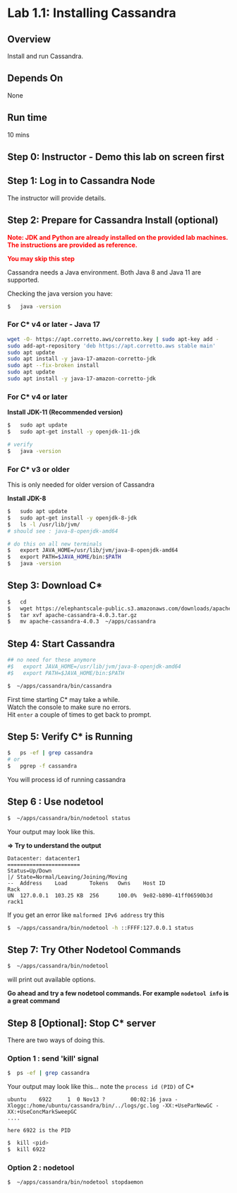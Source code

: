 <link rel='stylesheet' href='../assets/css/main.css'/>

# Lab 1.1: Installing Cassandra

## Overview

Install and run Cassandra.

## Depends On

None

## Run time

10 mins

## Step 0: Instructor - Demo this lab on screen first

## Step 1: Log in to Cassandra Node

The instructor will provide details.

## Step 2: Prepare for Cassandra Install (optional)

<b> <span style="color:red;">
Note: JDK and Python are already installed on the provided lab machines.  The instructions are provided as reference.
</span></b>

<b> <span style="color:red;">
You may skip this step
</span></b>

Cassandra needs a Java environment.  Both Java 8 and Java 11 are supported.

Checking the java version you have:

```bash
$   java -version
```

### For C* v4 or later - Java 17
```bash
wget -O- https://apt.corretto.aws/corretto.key | sudo apt-key add -
sudo add-apt-repository 'deb https://apt.corretto.aws stable main'
sudo apt update
sudo apt install -y java-17-amazon-corretto-jdk
sudo apt --fix-broken install
sudo apt update
sudo apt install -y java-17-amazon-corretto-jdk
```

### For C* v4 or later

**Install JDK-11 (Recommended version)**

```bash
$   sudo apt update
$   sudo apt-get install -y openjdk-11-jdk

# verify
$   java -version
```


### For C* v3 or older

This is only needed for older version of Cassandra

**Install JDK-8**

```bash
$   sudo apt update
$   sudo apt-get install -y openjdk-8-jdk
$   ls -l /usr/lib/jvm/
# should see : java-8-openjdk-amd64

# do this on all new terminals
$   export JAVA_HOME=/usr/lib/jvm/java-8-openjdk-amd64
$   export PATH=$JAVA_HOME/bin:$PATH
$   java -version
```


## Step 3: Download C*

```bash
$   cd
$   wget https://elephantscale-public.s3.amazonaws.com/downloads/apache-cassandra-4.0.3.tar.gz
$   tar xvf apache-cassandra-4.0.3.tar.gz
$   mv apache-cassandra-4.0.3  ~/apps/cassandra

```

## Step 4:  Start Cassandra

```bash
## no need for these anymore
#$   export JAVA_HOME=/usr/lib/jvm/java-8-openjdk-amd64
#$   export PATH=$JAVA_HOME/bin:$PATH
```

```bash
$  ~/apps/cassandra/bin/cassandra
```

First time starting C* may take a while.  
Watch the console to make sure no errors.  
Hit `enter` a couple of times to get back to prompt.  

## Step 5: Verify C* is Running

```bash
$   ps -ef | grep cassandra
# or
$   pgrep -f cassandra
```

You will process id of running cassandra

## Step 6 : Use nodetool

```bash
$  ~/apps/cassandra/bin/nodetool status
```

Your output may look like this.  

**=> Try to understand the output**

```text
Datacenter: datacenter1
=======================
Status=Up/Down
|/ State=Normal/Leaving/Joining/Moving
--  Address    Load       Tokens   Owns    Host ID                 Rack
UN  127.0.0.1  103.25 KB  256      100.0%  9e82-b890-41ff06590b3d  rack1
```

If you get an error like `malformed IPv6 address` try this

```bash
$  ~/apps/cassandra/bin/nodetool -h ::FFFF:127.0.0.1 status
```


## Step 7: Try Other Nodetool Commands

```bash
$  ~/apps/cassandra/bin/nodetool
```

will print out available options.

**Go ahead and try a few nodetool commands.  For example `nodetool info` is a great command**

## Step 8 [Optional]: Stop C* server

There are two ways of doing this.

### Option 1 : send 'kill' signal

```bash
$  ps -ef | grep cassandra
```

Your output may look like this... note the `process id (PID)` of C*

```text
ubuntu    6922     1  0 Nov13 ?        00:02:16 java -Xloggc:/home/ubuntu/cassandra/bin/../logs/gc.log -XX:+UseParNewGC -XX:+UseConcMarkSweepGC
....

here 6922 is the PID

```

```bash
$  kill <pid>
$  kill 6922
```

### Option 2 : nodetool

```bash
$  ~/apps/cassandra/bin/nodetool stopdaemon
```
